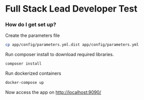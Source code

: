 # Full Stack Lead Developer Test

### How do I get set up? ###

Create the parameters file
```bash
cp app/config/parameters.yml.dist app/config/parameters.yml
```

Run composer install to download required libraries.
```bash
composer install
```
Run dockerized containers
```bash
docker-compose up
```
Now access the app on [http://localhost:9090/](http://localhost:9090/)